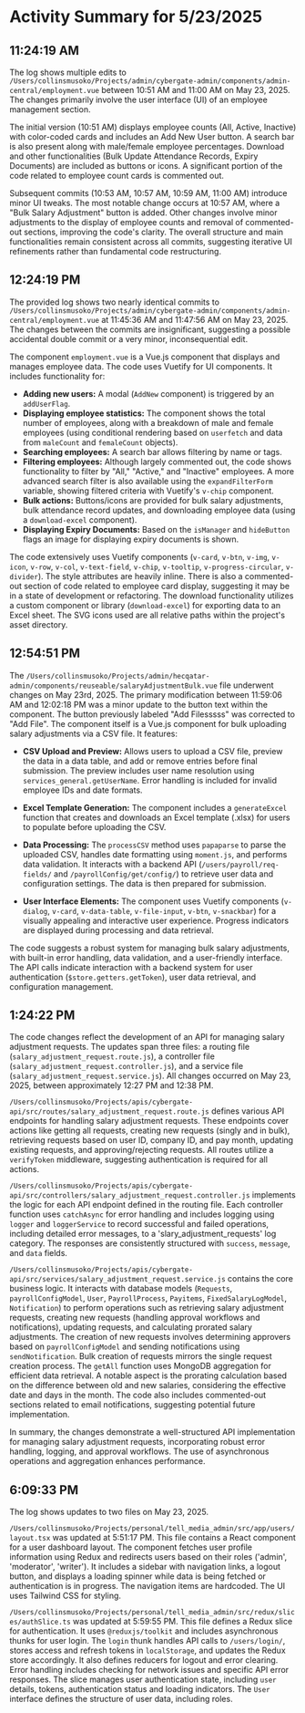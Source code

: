 # Activity Summary for 5/23/2025

## 11:24:19 AM
The log shows multiple edits to `/Users/collinsmusoko/Projects/admin/cybergate-admin/components/admin-central/employment.vue` between 10:51 AM and 11:00 AM on May 23, 2025.  The changes primarily involve the user interface (UI) of an employee management section.

The initial version (10:51 AM) displays employee counts (All, Active, Inactive) with color-coded cards and includes an Add New User button. A search bar is also present along with male/female employee percentages. Download and other functionalities (Bulk Update Attendance Records, Expiry Documents) are included as buttons or icons.  A significant portion of the code related to employee count cards is commented out.

Subsequent commits (10:53 AM, 10:57 AM, 10:59 AM, 11:00 AM) introduce minor UI tweaks. The most notable change occurs at 10:57 AM, where a "Bulk Salary Adjustment" button is added.  Other changes involve minor adjustments to the display of employee counts and removal of commented-out sections, improving the code's clarity. The overall structure and main functionalities remain consistent across all commits, suggesting iterative UI refinements rather than fundamental code restructuring.


## 12:24:19 PM
The provided log shows two nearly identical commits to `/Users/collinsmusoko/Projects/admin/cybergate-admin/components/admin-central/employment.vue` at 11:45:36 AM and 11:47:56 AM on May 23, 2025.  The changes between the commits are insignificant, suggesting a possible accidental double commit or a very minor, inconsequential edit.

The component `employment.vue` is a Vue.js component that displays and manages employee data.  The code uses Vuetify for UI components.  It includes functionality for:

* **Adding new users:** A modal (`AddNew` component) is triggered by an `addUserFlag`.
* **Displaying employee statistics:**  The component shows the total number of employees, along with a breakdown of male and female employees (using conditional rendering based on `userfetch` and data from `maleCount` and `femaleCount` objects).
* **Searching employees:** A search bar allows filtering by name or tags.
* **Filtering employees:**  Although largely commented out, the code shows functionality to filter by "All," "Active," and "Inactive" employees.  A more advanced search filter is also available using the `expandFilterForm` variable, showing filtered criteria with Vuetify's `v-chip` component.
* **Bulk actions:** Buttons/icons are provided for bulk salary adjustments, bulk attendance record updates, and downloading employee data (using a `download-excel` component).
* **Displaying Expiry Documents:** Based on the `isManager` and `hideButton` flags an image for displaying expiry documents is shown.


The code extensively uses Vuetify components (`v-card`, `v-btn`, `v-img`, `v-icon`, `v-row`, `v-col`, `v-text-field`, `v-chip`, `v-tooltip`, `v-progress-circular`, `v-divider`). The style attributes are heavily inline.  There is also a commented-out section of code related to employee card display, suggesting it may be in a state of development or refactoring.  The download functionality utilizes a custom component or library (`download-excel`) for exporting data to an Excel sheet. The SVG icons used are all relative paths within the project's asset directory.


## 12:54:51 PM
The `/Users/collinsmusoko/Projects/admin/hecqatar-admin/components/reuseable/salaryAdjustmentBulk.vue` file underwent changes on May 23rd, 2025.  The primary modification between 11:59:06 AM and 12:02:18 PM was a minor update to the button text within the component.  The button previously labeled "Add Filesssss" was corrected to "Add File". The component itself is a Vue.js component for bulk uploading salary adjustments via a CSV file.  It features:

* **CSV Upload and Preview:**  Allows users to upload a CSV file, preview the data in a data table, and add or remove entries before final submission.  The preview includes user name resolution using `services_general.getUserName`.  Error handling is included for invalid employee IDs and date formats.

* **Excel Template Generation:**  The component includes a `generateExcel` function that creates and downloads an Excel template (.xlsx) for users to populate before uploading the CSV.

* **Data Processing:** The `processCSV` method uses `papaparse` to parse the uploaded CSV, handles date formatting using `moment.js`, and performs data validation.  It interacts with a backend API (`/users/payroll/req-fields/` and `/payrollConfig/get/config/`) to retrieve user data and configuration settings. The data is then prepared for submission.

* **User Interface Elements:** The component uses Vuetify components (`v-dialog`, `v-card`, `v-data-table`, `v-file-input`, `v-btn`, `v-snackbar`) for a visually appealing and interactive user experience.  Progress indicators are displayed during processing and data retrieval.

The code suggests a robust system for managing bulk salary adjustments, with built-in error handling, data validation, and a user-friendly interface.  The API calls indicate interaction with a backend system for user authentication (`$store.getters.getToken`), user data retrieval, and configuration management.


## 1:24:22 PM
The code changes reflect the development of an API for managing salary adjustment requests.  The updates span three files: a routing file (`salary_adjustment_request.route.js`), a controller file (`salary_adjustment_request.controller.js`), and a service file (`salary_adjustment_request.service.js`).  All changes occurred on May 23, 2025, between approximately 12:27 PM and 12:38 PM.

`/Users/collinsmusoko/Projects/apis/cybergate-api/src/routes/salary_adjustment_request.route.js` defines various API endpoints for handling salary adjustment requests.  These endpoints cover actions like getting all requests, creating new requests (singly and in bulk), retrieving requests based on user ID, company ID, and pay month, updating existing requests, and approving/rejecting requests.  All routes utilize a `verifyToken` middleware, suggesting authentication is required for all actions.

`/Users/collinsmusoko/Projects/apis/cybergate-api/src/controllers/salary_adjustment_request.controller.js` implements the logic for each API endpoint defined in the routing file. Each controller function uses `catchAsync` for error handling and includes logging using `logger` and `loggerService` to record successful and failed operations, including detailed error messages,  to a 'slary_adjustment_requests' log category.  The responses are consistently structured with `success`, `message`, and `data` fields.

`/Users/collinsmusoko/Projects/apis/cybergate-api/src/services/salary_adjustment_request.service.js` contains the core business logic.  It interacts with database models (`Requests`, `payrollConfigModel`, `User`, `PayrollProcess`, `Payitems`, `FixedSalaryLogModel`, `Notification`) to perform operations such as retrieving salary adjustment requests, creating new requests (handling approval workflows and notifications), updating requests, and calculating prorated salary adjustments. The creation of new requests involves determining approvers based on `payrollConfigModel` and sending notifications using `sendNotification`. Bulk creation of requests mirrors the single request creation process.  The `getAll` function uses MongoDB aggregation for efficient data retrieval.  A notable aspect is the prorating calculation based on the difference between old and new salaries, considering the effective date and days in the month.  The code also includes commented-out sections related to email notifications, suggesting potential future implementation.

In summary, the changes demonstrate a well-structured API implementation for managing salary adjustment requests, incorporating robust error handling, logging, and approval workflows.  The use of asynchronous operations and aggregation enhances performance.


## 6:09:33 PM
The log shows updates to two files on May 23, 2025.

`/Users/collinsmusoko/Projects/personal/tell_media_admin/src/app/users/layout.tsx` was updated at 5:51:17 PM.  This file contains a React component for a user dashboard layout.  The component fetches user profile information using Redux and redirects users based on their roles ('admin', 'moderator', 'writer').  It includes a sidebar with navigation links, a logout button, and displays a loading spinner while data is being fetched or authentication is in progress.  The navigation items are hardcoded.  The UI uses Tailwind CSS for styling.

`/Users/collinsmusoko/Projects/personal/tell_media_admin/src/redux/slices/authSlice.ts` was updated at 5:59:55 PM. This file defines a Redux slice for authentication.  It uses `@reduxjs/toolkit` and includes asynchronous thunks for user login.  The `login` thunk handles API calls to `/users/login/`, stores access and refresh tokens in `localStorage`, and updates the Redux store accordingly.  It also defines reducers for logout and error clearing.  Error handling includes checking for network issues and specific API error responses.  The slice manages user authentication state, including `user` details, tokens, authentication status and loading indicators.  The `User` interface defines the structure of user data, including roles.

